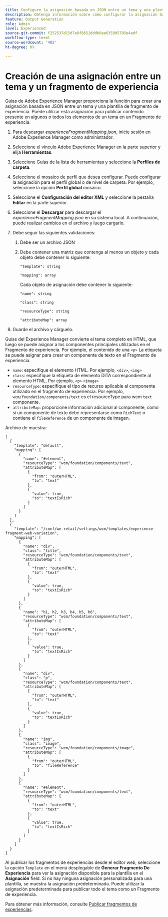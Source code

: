```yaml
---
title: Configure la asignación basada en JSON entre un tema y una plantilla de fragmento de experiencia.
description: Obtenga información sobre cómo configurar la asignación basada en JSON entre un tema y una plantilla de Fragmento de experiencia.
feature: Output Generation
role: Admin
level: Experienced
source-git-commit: f252537d15d7e8f8651dddb0ae635905705e4adf
workflow-type: tm+mt
source-wordcount: '402'
ht-degree: 0%

---
```


# Creación de una asignación entre un tema y un fragmento de experiencia

Guías de Adobe Experience Manager proporciona la función para crear una asignación basada en JSON entre un tema y una plantilla de fragmento de experiencia. Puede utilizar esta asignación para publicar contenido presente en algunos o todos los elementos de un tema en un Fragmento de experiencia.

1. Para descargar *experienceFragmentMapping.json*, inicie sesión en Adobe Experience Manager como administrador.
1. Seleccione el vínculo Adobe Experience Manager en la parte superior y elija **Herramientas**.
1. Seleccione Guías de la lista de herramientas y seleccione la **Perfiles de carpeta**.
1. Seleccione el mosaico de perfil que desea configurar. Puede configurar la asignación para el perfil global o de nivel de carpeta. Por ejemplo, seleccione la opción **Perfil global** mosaico.
1. Seleccione el **Configuración del editor XML** y seleccione la pestaña **Editar** en la parte superior.
1. Seleccione el **Descargar** para descargar el *experienceFragmentMapping.json*  en su sistema local. A continuación, puede realizar cambios en el archivo y luego cargarlo.

1. Debe seguir las siguientes validaciones:

   1. Debe ser un archivo JSON
   2. Debe contener una matriz que contenga al menos un objeto y cada objeto debe contener lo siguiente:


      `"template": string `

      `"mapping": array`

      Cada objeto de asignación debe contener lo siguiente:

      `"name": string`

      `"class": string`

      `"resourceType": string`

      `"attributeMap": array`


1. Guarde el archivo y cárguelo.

Guías del Experience Manager convierte el tema completo en HTML, que luego se puede asignar a los componentes principales utilizados en el Fragmento de experiencia. Por ejemplo, el contenido de una `<p>` La etiqueta se puede asignar para crear un componente de texto en el Fragmento de experiencia.
* `name`: especifique el elemento HTML. Por ejemplo, `<div>`, `<img>`
* `class`: especifique la etiqueta de elemento DITA correspondiente al elemento HTML. Por ejemplo, `<p>` `<image>`
* `resourceType`: especifique el tipo de recurso aplicable al componente utilizado en el fragmento de experiencia. Por ejemplo, `wcm/foundation/components/text` es el resourceType para wcm `text` componente.
* `attributeMap`: proporcione información adicional al componente, como si un componente de texto debe representarse como `RichText` o contiene el `fileReference` de un componente de imagen.




Archivo de muestra:

```
[
  {
    "template": "default",
    "mapping": [
      {
        "name": "#element",
        "resourceType": "wcm/foundation/components/text",
        "attributeMap": [
          {
            "from": "outerHTML",
            "to": "text"
          },
          {
            "value": true,
            "to": "textIsRich"
          }
        ]
      }
    ]
  },
  {
    "template": "/conf/we-retail/settings/wcm/templates/experience-fragment-web-variation",
    "mapping": [
      {
        "name": "div",
        "class": "title",
        "resourceType": "wcm/foundation/components/text",
        "attributeMap": [
          {
            "from": "outerHTML",
            "to": "text"
          },
          {
            "value": true,
            "to": "textIsRich"
          }
        ]
      },
      {
        "name": "h1, h2, h3, h4, h5, h6",
        "resourceType": "wcm/foundation/components/text",
        "attributeMap": [
          {
            "from": "outerHTML",
            "to": "text"
          },
          {
            "value": true,
            "to": "textIsRich"
          }
        ]
      },
      {
        "name": "div",
        "class": "p",
        "resourceType": "wcm/foundation/components/text",
        "attributeMap": [
          {
            "from": "outerHTML",
            "to": "text"
          },
          {
            "value": true,
            "to": "textIsRich"
          }
        ]
      },
      {
        "name": "img",
        "class": "image",
        "resourceType": "wcm/foundation/components/image",
        "attributeMap": [
          {
            "from": "outerHTML",
            "to": "fileReference"
          }
        ]
      },
      {
        "name": "#element",
        "resourceType": "wcm/foundation/components/text",
        "attributeMap": [
          {
            "from": "outerHTML",
            "to": "text"
          },
          {
            "value": true,
            "to": "textIsRich"
          }
        ]
      }
    ]
  }
]
```



Al publicar los fragmentos de experiencias desde el editor web, seleccione la opción `Template` en el menú desplegable de **Generar Fragmento De Experiencia** para ver la asignación disponible para la plantilla en el **Asignación** field. Si no hay ninguna asignación personalizada para una plantilla, se muestra la asignación predeterminada. Puede utilizar la asignación predeterminada para publicar todo el tema como un Fragmento de experiencia.

Para obtener más información, consulte [Publicar fragmentos de experiencias](../user-guide/publish-experience-fragment.md).

